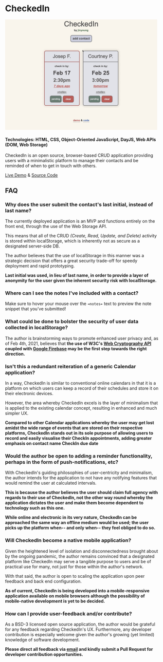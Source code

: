 # CheckedIn

<a href="https://jinyoungch0i.github.io/CheckedIn/">
    <img src="misc/demo.gif" alt='checkedIn dynamic demo' width="500">
</a>

#### Technologies: HTML, CSS, Object-Oriented JavaScript, DayJS, Web APIs (DOM, Web Storage)

CheckedIn is an open source, browser-based CRUD application providing users with a minimalistic platform to manage their contacts and be reminded of when to get in touch with others. 

[Live Demo](https://jinyoungch0i.github.io/CheckedIn/) & [Source Code](https://github.com/jinyoungch0i/CheckedIn)

## FAQ

### Why does the user submit the contact's last initial, instead of last name? 

The currently deployed application is an MVP and functions entirely on the front end, through the use of the Web Storage API.

This means that all of the CRUD *(Create, Read, Update, and Delete)* activity is stored within localStorage, which is inherently not as secure as a designated server-side DB. 

The author believes that the use of localStorage in this manner was a strategic decision that offers a great security trade-off for speedy deployment and rapid prototyping. 

**Last initial was used, in lieu of last name, in order to provide a layer of anonymity for the user given the inherent security risk with localStorage.**

### Where can I see the notes I've included with a contact? 

Make sure to hover your mouse over the `↠notes↞` text to preview the note snippet that you've submitted!

### What could be done to bolster the security of user data collected in localStorage? 

The author is brainstorming ways to promote enhanced user privacy and, as of Feb 4th, 2021, believes that **the use of W3C's [Web Cryptography API](https://www.w3.org/TR/WebCryptoAPI/) coupled with [Google Firebase](https://firebase.google.com/) may be the first step towards the right direction.**   

### Isn't this a redundant reiteration of a generic Calendar application? 

In a way, CheckedIn is similar to conventional online calendars in that it is a platform on which users can keep a record of their schedules and store it on their electronic devices. 

However, the area whereby CheckedIn excels is the layer of minimalism that is applied to the existing calendar concept, resulting in enhanced and much simpler UX. 

**Compared to other Calendar applications whereby the user may get lost amidst the wide range of events that are stored on their respective platforms, CheckedIn stands out in its sole purpose of allowing users to record and easily visualise their CheckIn appointments, adding greater emphasis on contact name CheckIn due date**

### Would the author be open to adding a reminder functionality, perhaps in the form of push-notifications, etc?

With CheckedIn's guiding philosophies of user-centricity and minimalism, the author intends for the application to not have any notifying features that would remind the user at calculated intervals. 

**This is because the author believes the user should claim full agency with regards to their use of CheckedIn, not the other way round whereby the application dictates the user and make them become dependent to technology such as this one.** 

**While online and electronic in its very nature, CheckedIn can be approached the same way an offline medium would be used; the user picks up the platform when-- and only when-- they feel obliged to do so.** 

### Will CheckedIn become a native mobile application?

Given the heightened level of isolation and disconnectedness brought about by the ongoing pandemic, the author remains convinced that a designated platform like CheckedIn may serve a tangible purpose to users and be of practical use for many, not just for those within the author's network. 

With that said, the author is open to scaling the application upon peer feedback and back end configuration. 

**As of current, CheckedIn is being developed into a mobile-responsive application available on mobile browsers although the possibility of mobile-native development is yet to be decided.**

### How can I provide user-feedback and/or contribute?

As a BSD-3 licensed open source application, the author would be grateful for any feedback regarding CheckedIn's UX. Furthermore, any developer contribution is especially welcome given the author's growing (yet limited) knowledge of software development.

**Please direct all feedback via [email](mailto:jinyoungsjourney@gmail.com) and kindly submit a Pull Request for developer contribution opportunities.**   
